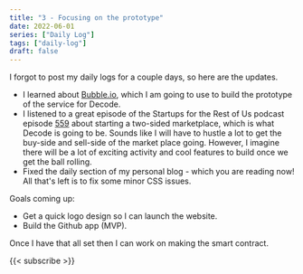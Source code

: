```yaml
---
title: "3 - Focusing on the prototype"
date: 2022-06-01
series: ["Daily Log"]
tags: ["daily-log"]
draft: false
---
```


I forgot to post my daily logs for a couple days, so here are the updates.

- I learned about [Bubble.io](https://bubble.io/), which I am going to use to build the prototype of the service for Decode.
- I listened to a great episode of the Startups for the Rest of Us podcast episode [559](https://startups-for-the-rest-of-us.castos.com/episodes/episode-559-bootstrapping-a-two-sided-marketplace-with-microaquire) about starting a two-sided marketplace, which is what Decode is going to be. Sounds like I will have to hustle a lot to get the buy-side and sell-side of the market place going. However, I imagine there will be a lot of exciting activity and cool features to build once we get the ball rolling.
- Fixed the daily section of my personal blog - which you are reading now! All that's left is to fix some minor CSS issues.

Goals coming up:

- Get a quick logo design so I can launch the website.
- Build the Github app (MVP).

Once I have that all set then I can work on making the smart contract.

{{< subscribe >}}
